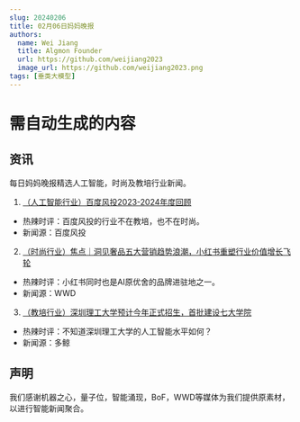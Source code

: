 ```yaml
---
slug: 20240206
title: 02月06日妈妈晚报
authors:
  name: Wei Jiang
  title: Algmon Founder
  url: https://github.com/weijiang2023
  image_url: https://github.com/weijiang2023.png
tags: [垂类大模型]
---
```


# 需自动生成的内容
## 资讯
每日妈妈晚报精选人工智能，时尚及教培行业新闻。

1. [（人工智能行业）百度风投2023-2024年度回顾](https://mp.weixin.qq.com/s/Q93jcUrdQbvZfjMT66zQIA)
* 热辣时评：百度风投的行业不在教培，也不在时尚。
* 新闻源：百度风投

2. [（时尚行业）焦点｜洞见奢品五大营销趋势浪潮，小红书重塑行业价值增长飞轮](https://mp.weixin.qq.com/s/YxYVUqeSO5k-jZ-KFULq6A)
* 热辣时评：小红书同时也是AI原优舍的品牌进驻地之一。
* 新闻源：WWD

3. [（教培行业）深圳理工大学预计今年正式招生，首批建设七大学院](https://mp.weixin.qq.com/s/n5kKc6k8q0tl5xTwpj0dSg)
* 热辣时评：不知道深圳理工大学的人工智能水平如何？
* 新闻源：多鲸

## 声明

我们感谢机器之心，量子位，智能涌现，BoF，WWD等媒体为我们提供原素材，以进行智能新闻聚合。